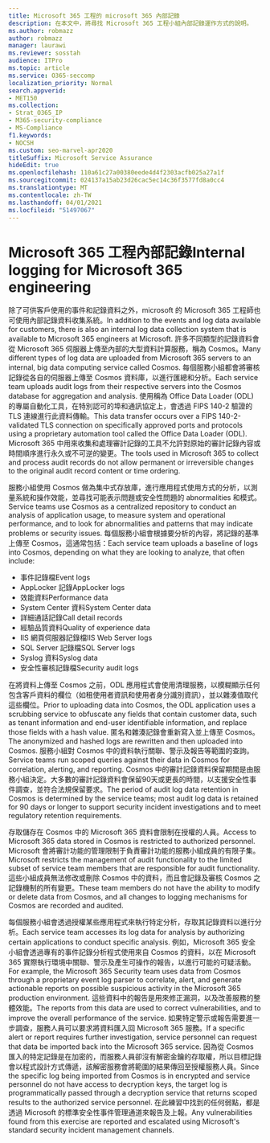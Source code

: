 ```yaml
---
title: Microsoft 365 工程的 microsoft 365 內部記錄
description: 在本文中，將尋找 Microsoft 365 工程小組內部記錄運作方式的說明。
ms.author: robmazz
author: robmazz
manager: laurawi
ms.reviewer: sosstah
audience: ITPro
ms.topic: article
ms.service: O365-seccomp
localization_priority: Normal
search.appverid:
- MET150
ms.collection:
- Strat_O365_IP
- M365-security-compliance
- MS-Compliance
f1.keywords:
- NOCSH
ms.custom: seo-marvel-apr2020
titleSuffix: Microsoft Service Assurance
hideEdit: true
ms.openlocfilehash: 110a61c27a00380eede4d4f2303acfb025a27a1f
ms.sourcegitcommit: 024137a15ab23d26cac5ec14c36f3577fd8a0cc4
ms.translationtype: MT
ms.contentlocale: zh-TW
ms.lasthandoff: 04/01/2021
ms.locfileid: "51497067"
---
```

# <a name="internal-logging-for-microsoft-365-engineering"></a><span data-ttu-id="43a06-103">Microsoft 365 工程內部記錄</span><span class="sxs-lookup"><span data-stu-id="43a06-103">Internal logging for Microsoft 365 engineering</span></span>

<span data-ttu-id="43a06-104">除了可供客戶使用的事件和記錄資料之外，microsoft 的 Microsoft 365 工程師也可使用內部記錄資料收集系統。</span><span class="sxs-lookup"><span data-stu-id="43a06-104">In addition to the events and log data available for customers, there is also an internal log data collection system that is available to Microsoft 365 engineers at Microsoft.</span></span> <span data-ttu-id="43a06-105">許多不同類型的記錄資料會從 Microsoft 365 伺服器上傳至內部的大型資料計算服務，稱為 Cosmos。</span><span class="sxs-lookup"><span data-stu-id="43a06-105">Many different types of log data are uploaded from Microsoft 365 servers to an internal, big data computing service called Cosmos.</span></span> <span data-ttu-id="43a06-106">每個服務小組都會將審核記錄從各自的伺服器上傳至 Cosmos 資料庫，以進行匯總和分析。</span><span class="sxs-lookup"><span data-stu-id="43a06-106">Each service team uploads audit logs from their respective servers into the Cosmos database for aggregation and analysis.</span></span> <span data-ttu-id="43a06-107">使用稱為 Office Data Loader (ODL) 的專屬自動化工具，在特別認可的埠和通訊協定上，會透過 FIPS 140-2 驗證的 TLS 連線進行此資料傳輸。</span><span class="sxs-lookup"><span data-stu-id="43a06-107">This data transfer occurs over a FIPS 140-2-validated TLS connection on specifically approved ports and protocols using a proprietary automation tool called the Office Data Loader (ODL).</span></span> <span data-ttu-id="43a06-108">Microsoft 365 中用來收集和處理審計記錄的工具不允許對原始的審計記錄內容或時間順序進行永久或不可逆的變更。</span><span class="sxs-lookup"><span data-stu-id="43a06-108">The tools used in Microsoft 365 to collect and process audit records do not allow permanent or irreversible changes to the original audit record content or time ordering.</span></span>

<span data-ttu-id="43a06-109">服務小組使用 Cosmos 做為集中式存放庫，進行應用程式使用方式的分析，以測量系統和操作效能，並尋找可能表示問題或安全性問題的 abnormalities 和模式。</span><span class="sxs-lookup"><span data-stu-id="43a06-109">Service teams use Cosmos as a centralized repository to conduct an analysis of application usage, to measure system and operational performance, and to look for abnormalities and patterns that may indicate problems or security issues.</span></span> <span data-ttu-id="43a06-110">每個服務小組會根據要分析的內容，將記錄的基準上傳至 Cosmos，這通常包括：</span><span class="sxs-lookup"><span data-stu-id="43a06-110">Each service team uploads a baseline of logs into Cosmos, depending on what they are looking to analyze, that often include:</span></span>

- <span data-ttu-id="43a06-111">事件記錄檔</span><span class="sxs-lookup"><span data-stu-id="43a06-111">Event logs</span></span>
- <span data-ttu-id="43a06-112">AppLocker 記錄</span><span class="sxs-lookup"><span data-stu-id="43a06-112">AppLocker logs</span></span>
- <span data-ttu-id="43a06-113">效能資料</span><span class="sxs-lookup"><span data-stu-id="43a06-113">Performance data</span></span>
- <span data-ttu-id="43a06-114">System Center 資料</span><span class="sxs-lookup"><span data-stu-id="43a06-114">System Center data</span></span>
- <span data-ttu-id="43a06-115">詳細通話記錄</span><span class="sxs-lookup"><span data-stu-id="43a06-115">Call detail records</span></span>
- <span data-ttu-id="43a06-116">經驗品質資料</span><span class="sxs-lookup"><span data-stu-id="43a06-116">Quality of experience data</span></span>
- <span data-ttu-id="43a06-117">IIS 網頁伺服器記錄檔</span><span class="sxs-lookup"><span data-stu-id="43a06-117">IIS Web Server logs</span></span>
- <span data-ttu-id="43a06-118">SQL Server 記錄檔</span><span class="sxs-lookup"><span data-stu-id="43a06-118">SQL Server logs</span></span>
- <span data-ttu-id="43a06-119">Syslog 資料</span><span class="sxs-lookup"><span data-stu-id="43a06-119">Syslog data</span></span>
- <span data-ttu-id="43a06-120">安全性審核記錄檔</span><span class="sxs-lookup"><span data-stu-id="43a06-120">Security audit logs</span></span>

<span data-ttu-id="43a06-121">在將資料上傳至 Cosmos 之前，ODL 應用程式會使用清理服務，以模糊顯示任何包含客戶資料的欄位（如租使用者資訊和使用者身分識別資訊），並以雜湊值取代這些欄位。</span><span class="sxs-lookup"><span data-stu-id="43a06-121">Prior to uploading data into Cosmos, the ODL application uses a scrubbing service to obfuscate any fields that contain customer data, such as tenant information and end-user identifiable information, and replace those fields with a hash value.</span></span> <span data-ttu-id="43a06-122">匿名和雜湊記錄會重新寫入並上傳至 Cosmos。</span><span class="sxs-lookup"><span data-stu-id="43a06-122">The anonymized and hashed logs are rewritten and then uploaded into Cosmos.</span></span> <span data-ttu-id="43a06-123">服務小組對 Cosmos 中的資料執行關聯、警示及報告等範圍的查詢。</span><span class="sxs-lookup"><span data-stu-id="43a06-123">Service teams run scoped queries against their data in Cosmos for correlation, alerting, and reporting.</span></span> <span data-ttu-id="43a06-124">Cosmos 中的審計記錄資料保留期間是由服務小組決定。大多數的審計記錄資料會保留90天或更長的時間，以支援安全性事件調查，並符合法規保留要求。</span><span class="sxs-lookup"><span data-stu-id="43a06-124">The period of audit log data retention in Cosmos is determined by the service teams; most audit log data is retained for 90 days or longer to support security incident investigations and to meet regulatory retention requirements.</span></span>

<span data-ttu-id="43a06-125">存取儲存在 Cosmos 中的 Microsoft 365 資料會限制在授權的人員。</span><span class="sxs-lookup"><span data-stu-id="43a06-125">Access to Microsoft 365 data stored in Cosmos is restricted to authorized personnel.</span></span> <span data-ttu-id="43a06-126">Microsoft 會將審計功能的管理限制于負責審計功能的服務小組成員的有限子集。</span><span class="sxs-lookup"><span data-stu-id="43a06-126">Microsoft restricts the management of audit functionality to the limited subset of service team members that are responsible for audit functionality.</span></span> <span data-ttu-id="43a06-127">這些小組成員無法修改或刪除 Cosmos 中的資料，而且會記錄及審核 Cosmos 之記錄機制的所有變更。</span><span class="sxs-lookup"><span data-stu-id="43a06-127">These team members do not have the ability to modify or delete data from Cosmos, and all changes to logging mechanisms for Cosmos are recorded and audited.</span></span>

<span data-ttu-id="43a06-128">每個服務小組會透過授權某些應用程式來執行特定分析，存取其記錄資料以進行分析。</span><span class="sxs-lookup"><span data-stu-id="43a06-128">Each service team accesses its log data for analysis by authorizing certain applications to conduct specific analysis.</span></span> <span data-ttu-id="43a06-129">例如，Microsoft 365 安全小組會透過專有的事件記錄分析程式使用來自 Cosmos 的資料，以在 Microsoft 365 實際執行環境中關聯、警示及產生可操作的報告，以進行可能的可疑活動。</span><span class="sxs-lookup"><span data-stu-id="43a06-129">For example, the Microsoft 365 Security team uses data from Cosmos through a proprietary event log parser to correlate, alert, and generate actionable reports on possible suspicious activity in the Microsoft 365 production environment.</span></span> <span data-ttu-id="43a06-130">這些資料中的報告是用來修正漏洞，以及改善服務的整體效能。</span><span class="sxs-lookup"><span data-stu-id="43a06-130">The reports from this data are used to correct vulnerabilities, and to improve the overall performance of the service.</span></span> <span data-ttu-id="43a06-131">如果特定警示或報告需要進一步調查，服務人員可以要求將資料匯入回 Microsoft 365 服務。</span><span class="sxs-lookup"><span data-stu-id="43a06-131">If a specific alert or report requires further investigation, service personnel can request that data be imported back into the Microsoft 365 service.</span></span> <span data-ttu-id="43a06-132">因為從 Cosmos 匯入的特定記錄是在加密的，而服務人員卻沒有解密金鑰的存取權，所以目標記錄會以程式設計方式傳遞，該解密服務會將範圍的結果傳回至授權服務人員。</span><span class="sxs-lookup"><span data-stu-id="43a06-132">Since the specific log being imported from Cosmos is in encrypted and service personnel do not have access to decryption keys, the target log is programmatically passed through a decryption service that returns scoped results to the authorized service personnel.</span></span> <span data-ttu-id="43a06-133">在此練習中找到的任何弱點，都是透過 Microsoft 的標準安全性事件管理通道來報告及上報。</span><span class="sxs-lookup"><span data-stu-id="43a06-133">Any vulnerabilities found from this exercise are reported and escalated using Microsoft's standard security incident management channels.</span></span>
